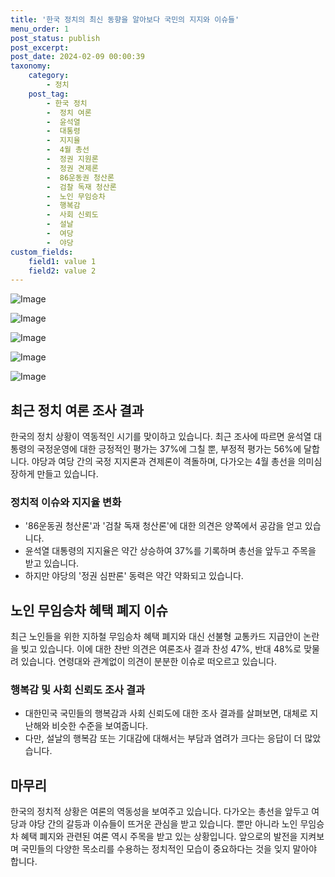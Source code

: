 ```yaml
---
title: '한국 정치의 최신 동향을 알아보다 국민의 지지와 이슈들'
menu_order: 1
post_status: publish
post_excerpt: 
post_date: 2024-02-09 00:00:39
taxonomy:
    category:
        - 정치
    post_tag:
        - 한국 정치
        -  정치 여론
        -  윤석열
        -  대통령
        -  지지율
        -  4월 총선
        -  정권 지원론
        -  정권 견제론
        -  86운동권 청산론
        -  검찰 독재 청산론
        -  노인 무임승차
        -  행복감
        -  사회 신뢰도
        -  설날
        -  여당
        -  야당
custom_fields:
    field1: value 1
    field2: value 2
---
```


![Image](https://imgnews.pstatic.net/image/661/2024/02/08/0000036977_001_20240208135301588.jpeg?type=w647)

![Image](https://imgnews.pstatic.net/image/661/2024/02/08/0000036977_002_20240208135301653.jpeg?type=w647)

![Image](https://imgnews.pstatic.net/image/661/2024/02/08/0000036977_003_20240208135301713.jpg?type=w647)

![Image](https://imgnews.pstatic.net/image/661/2024/02/08/0000036977_004_20240208135301754.jpg?type=w647)

![Image](https://imgnews.pstatic.net/image/661/2024/02/08/0000036977_005_20240208135301792.jpg?type=w647)

## 최근 정치 여론 조사 결과
한국의 정치 상황이 역동적인 시기를 맞이하고 있습니다. 최근 조사에 따르면 윤석열 대통령의 국정운영에 대한 긍정적인 평가는 37%에 그칠 뿐, 부정적 평가는 56%에 달합니다. 야당과 여당 간의 국정 지지론과 견제론이 격돌하며, 다가오는 4월 총선을 의미심장하게 만들고 있습니다.
### 정치적 이슈와 지지율 변화
- '86운동권 청산론'과 '검찰 독재 청산론'에 대한 의견은 양쪽에서 공감을 얻고 있습니다.
- 윤석열 대통령의 지지율은 약간 상승하여 37%를 기록하며 총선을 앞두고 주목을 받고 있습니다.
- 하지만 야당의 '정권 심판론' 동력은 약간 약화되고 있습니다.
## 노인 무임승차 혜택 폐지 이슈
최근 노인들을 위한 지하철 무임승차 혜택 폐지와 대신 선불형 교통카드 지급안이 논란을 빚고 있습니다. 이에 대한 찬반 의견은 여론조사 결과 찬성 47%, 반대 48%로 맞물려 있습니다. 연령대와 관계없이 의견이 분분한 이슈로 떠오르고 있습니다.
### 행복감 및 사회 신뢰도 조사 결과
- 대한민국 국민들의 행복감과 사회 신뢰도에 대한 조사 결과를 살펴보면, 대체로 지난해와 비슷한 수준을 보여줍니다.
- 다만, 설날의 행복감 또는 기대감에 대해서는 부담과 염려가 크다는 응답이 더 많았습니다.
## 마무리
한국의 정치적 상황은 여론의 역동성을 보여주고 있습니다. 다가오는 총선을 앞두고 여당과 야당 간의 갈등과 이슈들이 뜨거운 관심을 받고 있습니다. 뿐만 아니라 노인 무임승차 혜택 폐지와 관련된 여론 역시 주목을 받고 있는 상황입니다. 앞으로의 발전을 지켜보며 국민들의 다양한 목소리를 수용하는 정치적인 모습이 중요하다는 것을 잊지 말아야 합니다.
